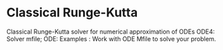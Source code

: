 # Classical Runge-Kutta
Classical Runge-Kutta solver for numerical approximation of ODEs
ODE4: Solver mfile; ODE: Examples : Work with ODE Mfile to solve your problem.
